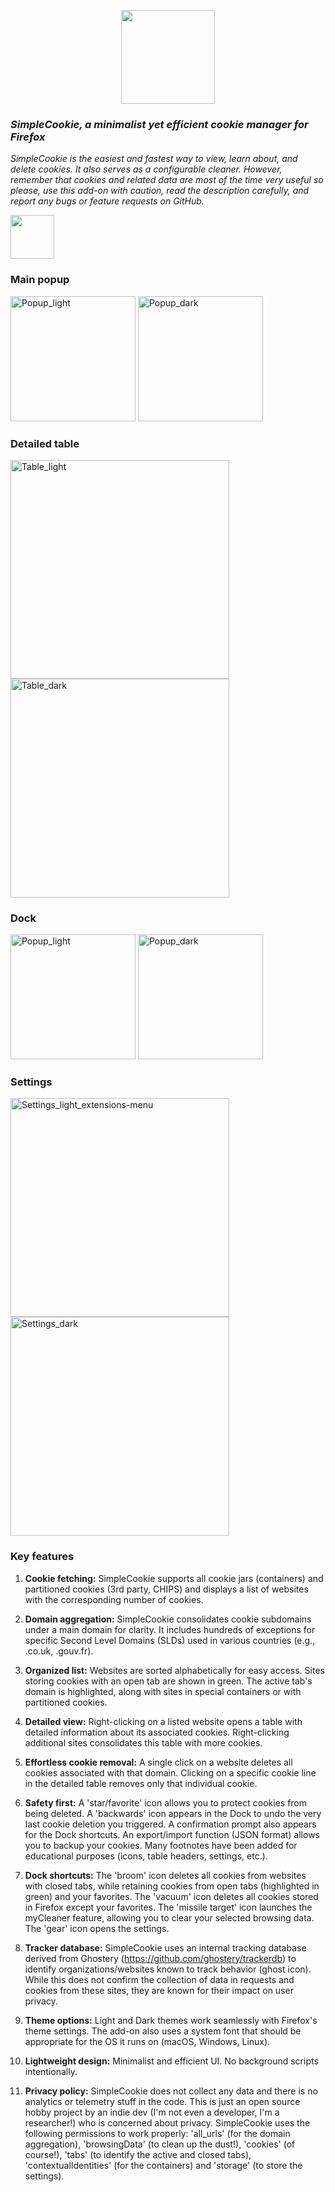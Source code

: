 <p align="center">
<img width="150" src=https://github.com/mickaphd/SimpleCookie/assets/25211018/64489133-ecae-435e-92d4-53cc79c9302c)>
</p>


<h3><i>SimpleCookie, a minimalist yet efficient cookie manager for Firefox</i></h3>
  
<i>SimpleCookie is the easiest and fastest way to view, learn about, and delete cookies. It also serves as a configurable cleaner. However, remember that cookies and related data are most of the time very useful so please, use this add-on with caution, read the description carefully, and report any bugs or feature requests on GitHub.</i>

<a href="https://addons.mozilla.org/en-US/firefox/addon/simplecookie/"><img src="https://blog.mozilla.org/addons/files/2020/04/get-the-addon-fx-apr-2020.svg" height=70px></a>

<h3>Main popup</h3>

<img width="200" alt="Popup_light" src="https://github.com/user-attachments/assets/b575e2ea-1295-4a32-aabc-8b9039ce8992">
<img width="200" alt="Popup_dark" src="https://github.com/user-attachments/assets/331a43ce-47f1-4eba-b41b-191058440578">

<h3>Detailed table</h3>

<img width="350" alt="Table_light" src="https://github.com/user-attachments/assets/6c09fa3d-54ed-43d2-b494-58a243c42621">
<img width="350" alt="Table_dark" src="https://github.com/user-attachments/assets/837ff4f7-6536-4bd0-aa9d-c8e01a6078b9">

<h3>Dock</h3>

<img width="200" alt="Popup_light" src="https://github.com/user-attachments/assets/99ffe548-8b6e-4e48-916b-38b7472e8c69">
<img width="200" alt="Popup_dark" src="https://github.com/user-attachments/assets/2e5e7680-4a39-4cde-b8be-8dd44d1a940f">

<h3>Settings</h3>

<img width="350" alt="Settings_light_extensions-menu" src="https://github.com/user-attachments/assets/b134355a-951b-4512-8802-acc455a79ac3">
<img width="350" alt="Settings_dark" src="https://github.com/user-attachments/assets/269e2428-987b-46c0-88ae-368eba6c4663">

<h3>Key features</h3>

1. <b>Cookie fetching:</b> SimpleCookie supports all cookie jars (containers) and partitioned cookies (3rd party, CHIPS) and displays a list of websites with the corresponding number of cookies.

1. <b>Domain aggregation:</b> SimpleCookie consolidates cookie subdomains under a main domain for clarity. It includes hundreds of exceptions for specific Second Level Domains (SLDs) used in various countries (e.g., .co.uk, .gouv.fr).

1. <b>Organized list:</b> Websites are sorted alphabetically for easy access. Sites storing cookies with an open tab are shown in green. The active tab's domain is highlighted, along with sites in special containers or with partitioned cookies.

1. <b>Detailed view:</b> Right-clicking on a listed website opens a table with detailed information about its associated cookies. Right-clicking additional sites consolidates this table with more cookies.

1. <b>Effortless cookie removal:</b> A single click on a website deletes all cookies associated with that domain. Clicking on a specific cookie line in the detailed table removes only that individual cookie.

1. <b>Safety first:</b> A 'star/favorite' icon allows you to protect cookies from being deleted. A 'backwards' icon appears in the Dock to undo the very last cookie deletion you triggered. A confirmation prompt also appears for the Dock shortcuts. An export/import function (JSON format) allows you to backup your cookies. Many footnotes have been added for educational purposes (icons, table headers, settings, etc.).

1. <b>Dock shortcuts:</b> The 'broom' icon deletes all cookies from websites with closed tabs, while retaining cookies from open tabs (highlighted in green) and your favorites. The 'vacuum' icon deletes all cookies stored in Firefox except your favorites. The 'missile target' icon launches the myCleaner feature, allowing you to clear your selected browsing data. The 'gear' icon opens the settings.

1. <b>Tracker database:</b> SimpleCookie uses an internal tracking database derived from Ghostery (https://github.com/ghostery/trackerdb) to identify organizations/websites known to track behavior (ghost icon). While this does not confirm the collection of data in requests and cookies from these sites, they are known for their impact on user privacy.

1. <b>Theme options:</b> Light and Dark themes work seamlessly with Firefox's theme settings. The add-on also uses a system font that should be appropriate for the OS it runs on (macOS, Windows, Linux).

1. <b>Lightweight design:</b> Minimalist and efficient UI. No background scripts intentionally.

1. <b>Privacy policy:</b> SimpleCookie does not collect any data and there is no analytics or telemetry stuff in the code. This is just an open source hobby project by an indie dev (I'm not even a developer, I'm a researcher!) who is concerned about privacy. SimpleCookie uses the following permissions to work properly: 'all_urls' (for the domain aggregation), 'browsingData' (to clean up the dust!), 'cookies' (of course!), 'tabs' (to identify the active and closed tabs), 'contextualIdentities' (for the containers) and 'storage' (to store the settings).
